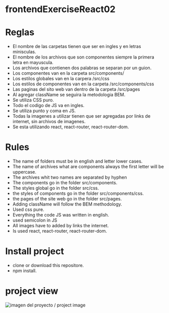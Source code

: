 # frontendExerciseReact02

# Reglas

- El nombre de las carpetas tienen que ser en ingles y en letras minisculas.
- El nombre de los archivos que son componentes siempre la primera letra en mayuscula.
- Los archivos que contienen dos palabras se separan por un guion.
- Los componentes van en la carpeta src/components/
- Los estilos globales van en la carpera /src/css
- Los estilos de componentes van en la carpeta /src/components/css
- Las paginas del sito web van dentro de la carpeta /src/pages
- Al agregar className se seguira la metodologia BEM.
- Se utiliza CSS puro.
- Todo el codigo de JS va en ingles.
- Se utiliza punto y coma en JS.
- Todas la imagenes a utilizar tienen que ser agregadas por links de internet, sin archivos de imagenes.
- Se esta utilizando react, react-router, react-router-dom.

# Rules

- The name of folders must be in english and letter lower cases.
- The name of archives what are components always the first letter will be uppercase.
- The archives whit two names are separated by hyphen
- The components go in the folder src/components.
- The styles global go in the folder src/css.
- the styles of components go in the folder src/components/css.
- the pages of the site web go in the folder src/pages.
- Adding className will follow the BEM methodology.
- Used css pure.
- Everything the code JS was written in english.
- used semicolon in JS
- All images have to added by links the internet.
- Is used react, react-router, react-router-dom.

# Install project

- clone or download this repositore.
- npm install.

# project view

<img src="https://i.ibb.co/W6sDJ0P/frontend-Exercise-React02.jpg" alt="imagen del proyecto / project image">